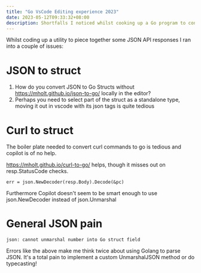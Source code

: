 ```yaml
---
title: "Go VsCode Editing experience 2023"
date: 2023-05-12T09:33:32+08:00
description: Shortfalls I noticed whilst cooking up a Go program to consume some JSON endpoints
---
```


Whilst coding up a utility to piece together some JSON API responses I ran into a couple of issues:

# JSON to struct

1. How do you convert JSON to Go Structs without https://mholt.github.io/json-to-go/ locally in the editor?
2. Perhaps you need to select part of the struct as a standalone type, moving it out in vscode with its json tags is quite tedious

# Curl to struct

The boiler plate needed to convert curl commands to go is tedious and copilot is of no help.

https://mholt.github.io/curl-to-go/ helps, though it misses out on resp.StatusCode checks.

    err = json.NewDecoder(resp.Body).Decode(&pc)

Furthermore Copilot doesn't seem to be smart enough to use json.NewDecoder instead of json.Unmarshal

# General JSON pain

    json: cannot unmarshal number into Go struct field

Errors like the above make me think twice about using Golang to parse JSON. It's a total pain to implement a custom UnmarshalJSON method or do typecasting!
